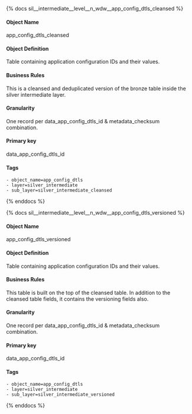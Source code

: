 {% docs sil__intermediate__level__n_wdw__app_config_dtls_cleansed %}

#### Object Name
app_config_dtls_cleansed

#### Object Definition
Table containing application configuration IDs and their values.

#### Business Rules
This is a cleansed and deduplicated version of the bronze table inside the silver intermediate layer.

#### Granularity
One record per data_app_config_dtls_id & metadata_checksum combination.

#### Primary key
data_app_config_dtls_id

#### Tags
    - object_name=app_config_dtls
    - layer=silver_intermediate
    - sub_layer=silver_intermediate_cleansed

{% enddocs %}

{% docs sil__intermediate__level__n_wdw__app_config_dtls_versioned %}

#### Object Name
app_config_dtls_versioned

#### Object Definition
Table containing application configuration IDs and their values.

#### Business Rules
This table is built on the top of the cleansed table. In addition to the cleansed table fields, it contains the versioning fields also.

#### Granularity
One record per data_app_config_dtls_id & metadata_checksum combination.

#### Primary key
data_app_config_dtls_id

#### Tags
    - object_name=app_config_dtls
    - layer=silver_intermediate
    - sub_layer=silver_intermediate_versioned

{% enddocs %}